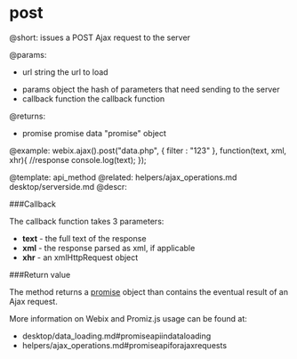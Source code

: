 post
=============

@short: issues a POST Ajax request to the server
	
@params:
- url	string	the url to load
* params	object	the hash of parameters that need sending to the server
* callback	function	the callback function


@returns:
- promise		promise		data "promise" object


@example:
webix.ajax().post("data.php", { filter : "123" }, function(text, xml, xhr){
	//response
	console.log(text);
});

@template:	api_method
@related:
	helpers/ajax_operations.md
    desktop/serverside.md
@descr:

###Callback

The callback function takes 3 parameters:

- **text** - the full text of the response
- **xml** - the response parsed as xml, if applicable
- **xhr** - an xmlHttpRequest object

###Return value

The method returns a [promise](http://promisesaplus.com/) object than contains the eventual result of an Ajax request. 

More information on Webix and Promiz.js usage can be found at: 

- desktop/data_loading.md#promiseapiindataloading
- helpers/ajax_operations.md#promiseapiforajaxrequests
